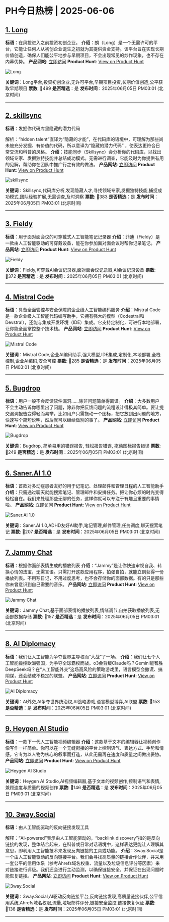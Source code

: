 # PH今日热榜 | 2025-06-06

## [1. Long](https://www.producthunt.com/posts/long?utm_campaign=producthunt-api&utm_medium=api-v2&utm_source=Application%3A+dev+%28ID%3A+189358%29)
**标语**：在风投进入之前投资初创企业。
**介绍**：朗（Long）是一个无需许可的平台，它能让任何人从初创企业诞生之初就为其提供资金支持。该平台旨在实现长期价值创造，确保人们能公平地参与早期项目，不会出现常见的炒作现象，也不存在内幕优势。
**产品网站**: [立即访问](https://www.producthunt.com/r/KHHVRBWZGYPUKA?utm_campaign=producthunt-api&utm_medium=api-v2&utm_source=Application%3A+dev+%28ID%3A+189358%29)
**Product Hunt**: [View on Product Hunt](https://www.producthunt.com/posts/long?utm_campaign=producthunt-api&utm_medium=api-v2&utm_source=Application%3A+dev+%28ID%3A+189358%29)

![Long](https://ph-files.imgix.net/1a8f19c5-4c0d-444e-8ebf-e39e1cb7b78a.png?auto=format)

**关键词**：Long平台,投资初创企业,无许可平台,早期项目投资,长期价值创造,公平获取早期项目
**票数**: 🔺499
**是否精选**：是
**发布时间**：2025年06月05日 PM03:01 (北京时间)

---

## [2. skillsync](https://www.producthunt.com/posts/skillsync-3?utm_campaign=producthunt-api&utm_medium=api-v2&utm_source=Application%3A+dev+%28ID%3A+189358%29)
**标语**：发掘你代码库里隐藏的潜力代码

解析：“hidden talent”直译为“隐藏的才能”，在代码库的语境中，可理解为那些尚未被充分发掘、有价值的代码，所以意译为“隐藏的潜力代码” ，使表达更符合日常交流和科普的风格。
**介绍**：技能同步（Skillsync）会分析你的代码库，以找出领域专家、发掘独特技能并总结成功模式。无需进行调查，它能及时为你提供有用的见解，帮助你在团队中推广行之有效的做法。
**产品网站**: [立即访问](https://www.producthunt.com/r/A62UALSN4A4OWL?utm_campaign=producthunt-api&utm_medium=api-v2&utm_source=Application%3A+dev+%28ID%3A+189358%29)
**Product Hunt**: [View on Product Hunt](https://www.producthunt.com/posts/skillsync-3?utm_campaign=producthunt-api&utm_medium=api-v2&utm_source=Application%3A+dev+%28ID%3A+189358%29)

![skillsync](https://ph-files.imgix.net/4f1ddbf5-58b2-4037-aaeb-6dac8d16ac07.png?auto=format)

**关键词**：Skillsync,代码库分析,发现隐藏人才,寻找领域专家,发掘独特技能,捕捉成功模式,团队经验扩展,无需调查,及时洞察
**票数**: 🔺383
**是否精选**：是
**发布时间**：2025年06月05日 PM03:01 (北京时间)

---

## [3. Fieldy](https://www.producthunt.com/posts/fieldy-ai?utm_campaign=producthunt-api&utm_medium=api-v2&utm_source=Application%3A+dev+%28ID%3A+189358%29)
**标语**：用于面对面会议的可穿戴式人工智能笔记记录器
**介绍**：菲迪（Fieldy）是一款由人工智能驱动的可穿戴设备，能在你参加面对面会议时帮你记录笔记。
**产品网站**: [立即访问](https://www.producthunt.com/r/UJOW2PHZ6NQPAK?utm_campaign=producthunt-api&utm_medium=api-v2&utm_source=Application%3A+dev+%28ID%3A+189358%29)
**Product Hunt**: [View on Product Hunt](https://www.producthunt.com/posts/fieldy-ai?utm_campaign=producthunt-api&utm_medium=api-v2&utm_source=Application%3A+dev+%28ID%3A+189358%29)

![Fieldy](https://ph-files.imgix.net/db92d3b6-7dc6-4e99-97d8-ef6227936e7c.png?auto=format)

**关键词**：Fieldy,可穿戴AI会议记录器,面对面会议记录器,AI会议记录设备
**票数**: 🔺372
**是否精选**：是
**发布时间**：2025年06月05日 PM03:01 (北京时间)

---

## [4. Mistral Code](https://www.producthunt.com/posts/mistral-code?utm_campaign=producthunt-api&utm_medium=api-v2&utm_source=Application%3A+dev+%28ID%3A+189358%29)
**标语**：具备全面管控与安全保障的企业级人工智能编码服务
**介绍**：Mistral Code是一款企业级人工智能代码编写助手，它拥有强大的模型（Codestral和Devstral），还能与集成开发环境（IDE）集成。它支持定制化，可进行本地部署，让你能全面掌控整个技术栈。
**产品网站**: [立即访问](https://www.producthunt.com/r/MM2CZYEIZU6R4F?utm_campaign=producthunt-api&utm_medium=api-v2&utm_source=Application%3A+dev+%28ID%3A+189358%29)
**Product Hunt**: [View on Product Hunt](https://www.producthunt.com/posts/mistral-code?utm_campaign=producthunt-api&utm_medium=api-v2&utm_source=Application%3A+dev+%28ID%3A+189358%29)

![Mistral Code](https://ph-files.imgix.net/b6b0d8b0-eb0f-46fe-b0dc-0204100f54f5.jpeg?auto=format)

**关键词**：Mistral Code,企业AI编码助手,强大模型,IDE集成,定制化,本地部署,全栈控制,企业AI编码,安全可控
**票数**: 🔺285
**是否精选**：是
**发布时间**：2025年06月05日 PM03:01 (北京时间)

---

## [5. Bugdrop](https://www.producthunt.com/posts/bugdrop?utm_campaign=producthunt-api&utm_medium=api-v2&utm_source=Application%3A+dev+%28ID%3A+189358%29)
**标语**：用户一般不会反馈软件漏洞……除非问题简单得离谱。
**介绍**：大多数用户不会主动告诉你哪里出了问题，除非你把反馈问题的流程设计得极其简单。要让提交漏洞报告变得轻而易举，比如用户只需拖动一个图标，把它放到出问题的地方，快速写个简短说明，然后就可以继续做别的事了。
**产品网站**: [立即访问](https://www.producthunt.com/r/US7G5V2CXWDIYE?utm_campaign=producthunt-api&utm_medium=api-v2&utm_source=Application%3A+dev+%28ID%3A+189358%29)
**Product Hunt**: [View on Product Hunt](https://www.producthunt.com/posts/bugdrop?utm_campaign=producthunt-api&utm_medium=api-v2&utm_source=Application%3A+dev+%28ID%3A+189358%29)

![Bugdrop](https://ph-files.imgix.net/93472b69-1634-4f81-9148-389120f96474.png?auto=format)

**关键词**：Bugdrop, 简单易用的错误报告, 轻松报告错误, 拖动图标报告错误
**票数**: 🔺249
**是否精选**：是
**发布时间**：2025年06月05日 PM03:01 (北京时间)

---

## [6. Saner.AI 1.0](https://www.producthunt.com/posts/saner-ai-1-0?utm_campaign=producthunt-api&utm_medium=api-v2&utm_source=Application%3A+dev+%28ID%3A+189358%29)
**标语**：首款对多动症患者友好的用于记笔记、处理邮件和管理日程的人工智能助手
**介绍**：只需通过聊天就能搜索笔记、管理邮件和安排任务。把让你心烦的时光变得轻松自在。我们来处理那些无聊的任务，这样你就可以专注于有趣且重要的事情啦。
**产品网站**: [立即访问](https://www.producthunt.com/r/EWVKIGWGZM37SB?utm_campaign=producthunt-api&utm_medium=api-v2&utm_source=Application%3A+dev+%28ID%3A+189358%29)
**Product Hunt**: [View on Product Hunt](https://www.producthunt.com/posts/saner-ai-1-0?utm_campaign=producthunt-api&utm_medium=api-v2&utm_source=Application%3A+dev+%28ID%3A+189358%29)

![Saner.AI 1.0](https://ph-files.imgix.net/e5165468-4ffb-482f-a75b-54e494d9ee42.png?auto=format)

**关键词**：Saner.AI 1.0,ADHD友好AI助手,笔记管理,邮件管理,任务调度,聊天搜索笔记
**票数**: 🔺207
**是否精选**：是
**发布时间**：2025年06月05日 PM03:01 (北京时间)

---

## [7. Jammy Chat](https://www.producthunt.com/posts/jammy-chat-2?utm_campaign=producthunt-api&utm_medium=api-v2&utm_source=Application%3A+dev+%28ID%3A+189358%29)
**标语**：根据你面部表情生成的播放列表
**介绍**：“Jammy”是让你快速审视自我、转换心情的法宝，无需言语。只需打开这款应用程序，拍张自拍，就能立刻获得一份播放列表。不用写日记，不用过度思考，也不会存储你的面部数据。有的只是那些你未曾意识到自己需要的音乐。
**产品网站**: [立即访问](https://www.producthunt.com/r/ORB3XHJ3OQU4DT?utm_campaign=producthunt-api&utm_medium=api-v2&utm_source=Application%3A+dev+%28ID%3A+189358%29)
**Product Hunt**: [View on Product Hunt](https://www.producthunt.com/posts/jammy-chat-2?utm_campaign=producthunt-api&utm_medium=api-v2&utm_source=Application%3A+dev+%28ID%3A+189358%29)

![Jammy Chat](https://ph-files.imgix.net/d9b6cd5b-4065-4627-bd18-040221a289ec.png?auto=format)

**关键词**：Jammy Chat,基于面部表情的播放列表,情绪调节,自拍获取播放列表,无面部数据存储
**票数**: 🔺157
**是否精选**：是
**发布时间**：2025年06月05日 PM03:01 (北京时间)

---

## [8. AI Diplomacy](https://www.producthunt.com/posts/ai-diplomacy?utm_campaign=producthunt-api&utm_medium=api-v2&utm_source=Application%3A+dev+%28ID%3A+189358%29)
**标语**：我们让人工智能为争夺世界主导权而“大战”了一场。
**介绍**：我们让七个人工智能操控欧洲强国，为争夺全球霸权而战。o3会背叛Claude吗？Gemini能智胜DeepSeek吗？在“人工智能外交”这场高风险的策略游戏里，语言模型会撒谎、搞阴谋，还会结成不稳定的联盟。
**产品网站**: [立即访问](https://www.producthunt.com/r/E54Z25A7RGQFGB?utm_campaign=producthunt-api&utm_medium=api-v2&utm_source=Application%3A+dev+%28ID%3A+189358%29)
**Product Hunt**: [View on Product Hunt](https://www.producthunt.com/posts/ai-diplomacy?utm_campaign=producthunt-api&utm_medium=api-v2&utm_source=Application%3A+dev+%28ID%3A+189358%29)

![AI Diplomacy](https://ph-files.imgix.net/afdb732f-6fa1-455e-99e4-0b9104fc37ca.png?auto=format)

**关键词**：AI外交,AI争夺世界统治权,AI战略游戏,语言模型博弈,AI联盟
**票数**: 🔺153
**是否精选**：是
**发布时间**：2025年06月05日 PM03:01 (北京时间)

---

## [9. Heygen AI Studio](https://www.producthunt.com/posts/heygen-ai-studio?utm_campaign=producthunt-api&utm_medium=api-v2&utm_source=Application%3A+dev+%28ID%3A+189358%29)
**标语**：一款下一代人工智能视频编辑器
**介绍**：这款基于文本的编辑器让视频创作像写作一样简单。你可以在一个无缝衔接的平台上控制语气、表达方式、手势和情感。它专为以人物为核心的叙事而打造，从此无需再在速度和质量之间做出妥协。
**产品网站**: [立即访问](https://www.producthunt.com/r/WLXPOHRT6THFOD?utm_campaign=producthunt-api&utm_medium=api-v2&utm_source=Application%3A+dev+%28ID%3A+189358%29)
**Product Hunt**: [View on Product Hunt](https://www.producthunt.com/posts/heygen-ai-studio?utm_campaign=producthunt-api&utm_medium=api-v2&utm_source=Application%3A+dev+%28ID%3A+189358%29)

![Heygen AI Studio](https://ph-files.imgix.net/1b13c48e-8764-41d8-8ad8-737843d23a86.jpeg?auto=format)

**关键词**：Heygen AI Studio,AI视频编辑器,基于文本的视频创作,控制语气和表情,兼顾速度与质量的视频创作
**票数**: 🔺146
**是否精选**：是
**发布时间**：2025年06月05日 PM03:01 (北京时间)

---

## [10. 3way.Social](https://www.producthunt.com/posts/3way-social?utm_campaign=producthunt-api&utm_medium=api-v2&utm_source=Application%3A+dev+%28ID%3A+189358%29)
**标语**：由人工智能驱动的反向链接发现工具

解释：“AI-powered”表示由人工智能驱动的，“backlink discovery”指的是反向链接的发现，整体结合起来，在科普或日常对话语境中，这样表达更能让人理解其意思，即利用人工智能技术来发现反向链接的工具或功能。
**介绍**：3way.Social是一个由人工智能驱动的反向链接平台。我们会寻找高质量的链接合作伙伴，并采用一套公平的信用体系（参考Ahrefs域名权重、流量以及垃圾信息评分等因素）来对链接进行评级。我们还会进行主动监测，以确保链接安全，并保证在出现问题时能恢复链接。
**产品网站**: [立即访问](https://www.producthunt.com/r/REC7M2M7X6GGM2?utm_campaign=producthunt-api&utm_medium=api-v2&utm_source=Application%3A+dev+%28ID%3A+189358%29)
**Product Hunt**: [View on Product Hunt](https://www.producthunt.com/posts/3way-social?utm_campaign=producthunt-api&utm_medium=api-v2&utm_source=Application%3A+dev+%28ID%3A+189358%29)

![3way.Social](https://ph-files.imgix.net/512ec06f-91c6-4a05-bcd9-37561a6aa427.png?auto=format)

**关键词**：3way.Social,AI驱动反向链接平台,反向链接发现,高质量链接伙伴,公平信用系统,Ahrefs域名权限,流量,垃圾邮件评分,链接安全监控,链接恢复保证
**票数**: 🔺136
**是否精选**：是
**发布时间**：2025年06月05日 PM03:01 (北京时间)

---


